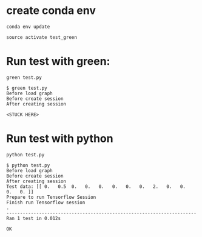 # create conda env
`conda env update`

`source activate test_green`

# Run test with green:
`green test.py`

```,output
$ green test.py
Before load graph
Before create session
After creating session

<STUCK HERE>

```

# Run test with python

`python test.py`
```, output
$ python test.py
Before load graph
Before create session
After creating session
Test data: [[ 0.   0.5  0.   0.   0.   0.   0.   0.   2.   0.   0.   0.   0. ]]
Prepare to run Tensorflow Session
Finish run Tensorflow session
.
----------------------------------------------------------------------
Ran 1 test in 0.012s

OK
```
